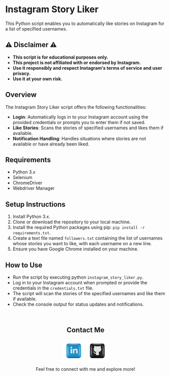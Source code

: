# Instagram Story Liker

This Python script enables you to automatically like stories on Instagram for a list of specified usernames.


## ⚠️ Disclaimer ⚠️

- **This script is for educational purposes only.**
- **This project is not affiliated with or endorsed by Instagram.** 
- **Use it responsibly and respect Instagram's terms of service and user privacy.**
- **Use it at your own risk.**


## Overview

The Instagram Story Liker script offers the following functionalities:

- **Login**: Automatically logs in to your Instagram account using the provided credentials or prompts you to enter them if not saved.
- **Like Stories**: Scans the stories of specified usernames and likes them if available.
- **Notification Handling**: Handles situations where stories are not available or have already been liked.


## Requirements

- Python 3.x
- Selenium
- ChromeDriver
- Webdriver Manager


## Setup Instructions

1. Install Python 3.x.
2. Clone or download the repository to your local machine.
3. Install the required Python packages using pip: `pip install -r requirements.txt`.
4. Create a text file named `followers.txt` containing the list of usernames whose stories you want to like, with each username on a new line.
5. Ensure you have Google Chrome installed on your machine.


## How to Use

- Run the script by executing python `instagram_story_liker.py`.
- Log in to your Instagram account when prompted or provide the credentials in the `credentials.txt` file.
- The script will scan the stories of the specified usernames and like them if available.
- Check the console output for status updates and notifications.


<br>
<!-- Connect with me -->
<h2 align="center">Contact Me</h2>
<!--icons and links-->
<p align="center">
  <a href="https://www.linkedin.com/in/mateo1mc/" target="blank"><img align="center" src="https://github.com/mateo1mc/mateo1mc/blob/edf3048c2e0690bc30dbfdd031ba272e45b26fb5/LinkedIn_Logo.png" alt="linkedin" height="70" width="70" /></a>
  <a href="https://github.com/mateo1mc/" target="blank"><img align="center" src="https://github.com/mateo1mc/mateo1mc/blob/edf3048c2e0690bc30dbfdd031ba272e45b26fb5/GitHub_Logo.png" alt="github" height="70" width="70" /></a>
    <p align="center">Feel free to connect with me and explore more!</p></a>
</p>
<br
